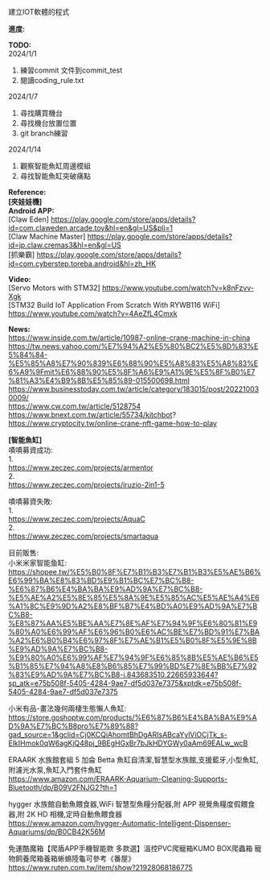 建立IOT軟體的程式

**進度:**


**TODO:**   
2024/1/1   
1.  練習commit 文件到commit_test
2.  閱讀coding_rule.txt
   
2024/1/7   
1.  尋找購買機台   
2.  尋找機台放置位置   
3.  git branch練習   

2024/1/14   
1.  觀察智能魚缸周邊模組   
2.  尋找智能魚缸突破痛點   


**Reference:**   
  **[夾娃娃機]**   
  **Android APP:**   
    [Claw Eden] https://play.google.com/store/apps/details?id=com.claweden.arcade.toy&hl=en&gl=US&pli=1   
    [Claw Machine Master] https://play.google.com/store/apps/details?id=jp.claw.cremas3&hl=en&gl=US   
    [抓樂霸] https://play.google.com/store/apps/details?id=com.cyberstep.toreba.android&hl=zh_HK   
    
  **Video:**   
    [Servo Motors with STM32] https://www.youtube.com/watch?v=k8nFzvv-Xgk   
    [STM32 Build IoT Application From Scratch With RYWB116 WiFi] https://www.youtube.com/watch?v=4AeZfL4Cmxk   

  **News:**   
    https://www.inside.com.tw/article/10987-online-crane-machine-in-china   
    https://tw.news.yahoo.com/%E7%94%A2%E5%80%BC2%E5%8D%83%E5%84%84-%E5%85%A8%E7%90%839%E6%88%90%E5%A8%83%E5%A8%83%E6%A9%9Fmit%E6%88%90%E5%8F%A6%E9%A1%9E%E5%8F%B0%E7%81%A3%E4%B9%8B%E5%85%89-015500698.html   
    https://www.businesstoday.com.tw/article/category/183015/post/202210030009/   
    https://www.cw.com.tw/article/5128754   
    https://www.bnext.com.tw/article/55734/kitchbot?   
    https://www.cryptocity.tw/online-crane-nft-game-how-to-play   

**[智能魚缸]**    
嘖嘖募資成功:   
1.   
https://www.zeczec.com/projects/armentor   
2.   
https://www.zeczec.com/projects/iruzio-2in1-5   

嘖嘖募資失敗:   
1.   
https://www.zeczec.com/projects/AquaC   
2.   
https://www.zeczec.com/projects/smartaqua   

目前販售:   
小米米家智能鱼缸:   
https://shopee.tw/%E5%B0%8F%E7%B1%B3%E7%B1%B3%E5%AE%B6%E6%99%BA%E8%83%BD%E9%B1%BC%E7%BC%B8-%E6%87%B6%E4%BA%BA%E9%AD%9A%E7%BC%B8-%E5%AE%A2%E5%8E%85%E5%8A%9E%E5%85%AC%E5%AE%A4%E6%A1%8C%E9%9D%A2%E8%BF%B7%E4%BD%A0%E9%AD%9A%E7%BC%B8-%E8%87%AA%E5%BE%AA%E7%8E%AF%E7%94%9F%E6%80%81%E9%80%A0%E6%99%AF%E6%96%B0%E6%AC%BE%E7%BD%91%E7%BA%A2%E6%B0%B4%E6%97%8F%E7%AE%B1%E5%B0%8F%E5%9E%8B%E9%AD%9A%E7%BC%B8-%E9%80%A0%E6%99%AF%E7%94%9F%E6%85%8B%E5%AE%B6%E5%B1%85%E7%94%A8%E8%B6%85%E7%99%BD%E7%8E%BB%E7%92%83%E9%AD%9A%E7%BC%B8-i.843683510.22665933644?sp_atk=e75b508f-5405-4284-9ae7-df5d037e7375&xptdk=e75b508f-5405-4284-9ae7-df5d037e7375   

小米有品-畫法幾何兩棲生態懶人魚缸:   
https://store.goshoptw.com/products/%E6%87%B6%E4%BA%BA%E9%AD%9A%E7%BC%B8pro%E7%89%88?gad_source=1&gclid=Cj0KCQiAhomtBhDgARIsABcaYylViOCjTk_s-ElkIHmok0qW6agKjQ48pj_9BEgHGxBr7bJkHDYGWy0aAm69EALw_wcB   

ERAARK 水族館套組 5 加侖 Betta 魚缸自清潔,智慧型水族館,支援藍牙,小型魚缸,附濾光水泵,魚缸入門套件魚缸   
https://www.amazon.com/ERAARK-Aquarium-Cleaning-Supports-Bluetooth/dp/B09V2FNJG2?th=1   


hygger 水族館自動魚餵食器,WiFi 智慧型魚糧分配器,附 APP 視覺魚糧度假餵食器,附 2K HD 相機,定時自動魚餵食器   
https://www.amazon.com/hygger-Automatic-Intelligent-Dispenser-Aquariums/dp/B0CB42K56M   

免運酷魔箱【爬盾APP手機智能款 多款選】溫控PVC爬寵箱KUMO BOX爬蟲箱 寵物飼養爬箱養箱蜥蜴陸龜可參考《番屋》   
https://www.ruten.com.tw/item/show?21928068186775   
